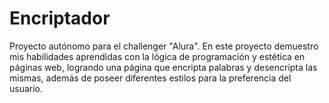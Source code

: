# Encriptador
Proyecto autónomo para el challenger "Alura". En este proyecto demuestro mis habilidades aprendidas con la lógica de programación y estética en páginas web, logrando una página que encripta palabras y desencripta las mismas, además de poseer diferentes estilos para la preferencia del usuario.
